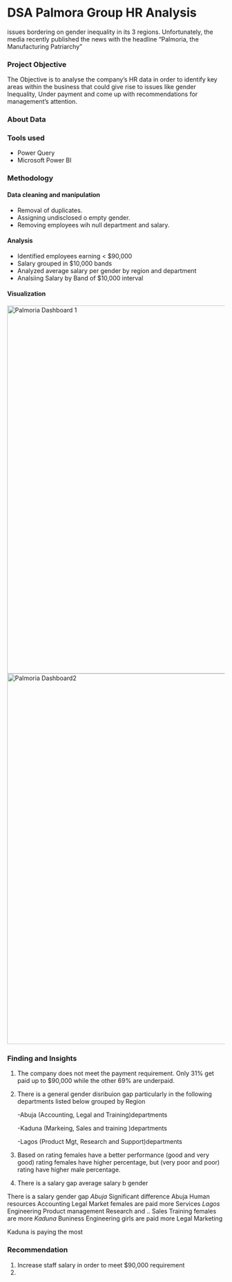 # DSA Palmora Group HR Analysis
 issues bordering on gender inequality in its 3 regions. Unfortunately, the media recently published the news with the headline “Palmoria, the Manufacturing Patriarchy”

### Project Objective 
The Objective is to analyse the company’s HR data in order to identify key areas within the business that could give rise to issues like gender Inequality, Under payment and come up with recommendations for management’s attention.  

### About Data

### Tools used
- Power Query
- Microsoft Power BI

### Methodology
#### Data cleaning and manipulation
- Removal of duplicates.
- Assigning undisclosed o empty gender. 
- Removing employees wih null department and salary.
#### Analysis
- Identified employees earning < $90,000
- Salary grouped in $10,000 bands
- Analyzed average salary per gender by region and department
- Analsiing Salary by Band of $10,000 interval
#### Visualization
<img width="1112" height="852" alt="Palmoria Dashboard 1" src="https://github.com/user-attachments/assets/9f14e8b4-3710-4982-bf29-5b87b04810f7" />


<img width="1117" height="858" alt="Palmoria Dashboard2" src="https://github.com/user-attachments/assets/36c8cb66-e0cd-431b-b81d-9e5bcf89685a" />
 


### Finding and Insights
1. The company does not meet the payment requirement. Only 31% get paid up to $90,000 while the other 69% are underpaid.
2. There is a general gender disribuion gap particularly in the following  departments  listed below grouped by Region

   -Abuja (Accounting, Legal and Training)departments

   -Kaduna (Markeing, Sales and training )departments

   -Lagos (Product Mgt, Research and Support)departments
4. Based on rating females have a better performance (good and very good) rating females have higher percentage, but (very poor and poor) rating have higher male percentage.
5. There is a salary gap     average salary b gender


 
 


There is a salary gender gap
*Abuja* 
Significant difference Abuja Human resources 
           Accounting 
          Legal
         Market females are paid more 
        Services
*Lagos*
   Engineering 
   Product management 
   Research and ..
   Sales
   Training females are more
*Kaduna*
 Buniness
 Engineering girls are paid more 
 Legal 
 Marketing

Kaduna is paying the most

### Recommendation
1. Increase staff salary in order to meet $90,000 requirement
2.  
